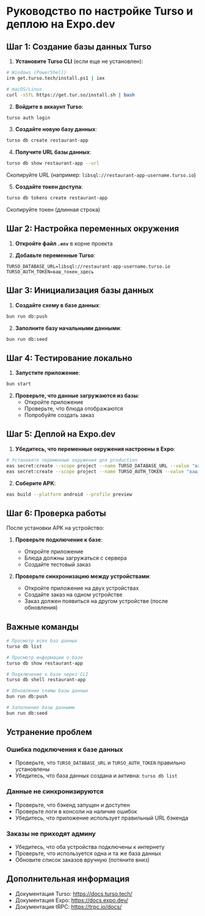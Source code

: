 # Руководство по настройке Turso и деплою на Expo.dev

## Шаг 1: Создание базы данных Turso

1. **Установите Turso CLI** (если еще не установлен):
```bash
# Windows (PowerShell)
irm get.turso.tech/install.ps1 | iex

# macOS/Linux
curl -sSfL https://get.tur.so/install.sh | bash
```

2. **Войдите в аккаунт Turso**:
```bash
turso auth login
```

3. **Создайте новую базу данных**:
```bash
turso db create restaurant-app
```

4. **Получите URL базы данных**:
```bash
turso db show restaurant-app --url
```
Скопируйте URL (например: `libsql://restaurant-app-username.turso.io`)

5. **Создайте токен доступа**:
```bash
turso db tokens create restaurant-app
```
Скопируйте токен (длинная строка)

## Шаг 2: Настройка переменных окружения

1. **Откройте файл `.env`** в корне проекта

2. **Добавьте переменные Turso**:
```env
TURSO_DATABASE_URL=libsql://restaurant-app-username.turso.io
TURSO_AUTH_TOKEN=ваш_токен_здесь
```

## Шаг 3: Инициализация базы данных

1. **Создайте схему в базе данных**:
```bash
bun run db:push
```

2. **Заполните базу начальными данными**:
```bash
bun run db:seed
```

## Шаг 4: Тестирование локально

1. **Запустите приложение**:
```bash
bun start
```

2. **Проверьте, что данные загружаются из базы**:
   - Откройте приложение
   - Проверьте, что блюда отображаются
   - Попробуйте создать заказ

## Шаг 5: Деплой на Expo.dev

1. **Убедитесь, что переменные окружения настроены в Expo**:
```bash
# Установите переменные окружения для production
eas secret:create --scope project --name TURSO_DATABASE_URL --value "ваш_url"
eas secret:create --scope project --name TURSO_AUTH_TOKEN --value "ваш_токен"
```

2. **Соберите APK**:
```bash
eas build --platform android --profile preview
```

## Шаг 6: Проверка работы

После установки APK на устройство:

1. **Проверьте подключение к базе**:
   - Откройте приложение
   - Блюда должны загружаться с сервера
   - Создайте тестовый заказ

2. **Проверьте синхронизацию между устройствами**:
   - Откройте приложение на двух устройствах
   - Создайте заказ на одном устройстве
   - Заказ должен появиться на другом устройстве (после обновления)

## Важные команды

```bash
# Просмотр всех баз данных
turso db list

# Просмотр информации о базе
turso db show restaurant-app

# Подключение к базе через CLI
turso db shell restaurant-app

# Обновление схемы базы данных
bun run db:push

# Заполнение базы данными
bun run db:seed
```

## Устранение проблем

### Ошибка подключения к базе данных
- Проверьте, что `TURSO_DATABASE_URL` и `TURSO_AUTH_TOKEN` правильно установлены
- Убедитесь, что база данных создана и активна: `turso db list`

### Данные не синхронизируются
- Проверьте, что бэкенд запущен и доступен
- Проверьте логи в консоли на наличие ошибок
- Убедитесь, что приложение использует правильный URL бэкенда

### Заказы не приходят админу
- Убедитесь, что оба устройства подключены к интернету
- Проверьте, что используется одна и та же база данных
- Обновите список заказов вручную (потяните вниз)

## Дополнительная информация

- Документация Turso: https://docs.turso.tech/
- Документация Expo: https://docs.expo.dev/
- Документация tRPC: https://trpc.io/docs/
